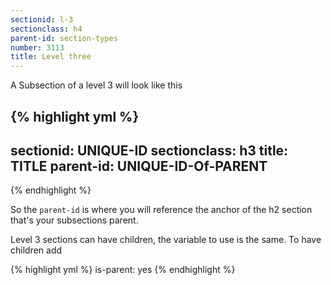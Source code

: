 ```yaml
---
sectionid: l-3
sectionclass: h4
parent-id: section-types
number: 3113
title: Level three
---
```

A Subsection of a level 3 will look like this

{% highlight yml %}
---
sectionid: UNIQUE-ID
sectionclass: h3
title: TITLE
parent-id: UNIQUE-ID-Of-PARENT
---
{% endhighlight %}

So the `parent-id` is where you will reference the anchor of the h2 section that's your subsections parent.

Level 3 sections can have children, the variable to use is the same. To have children add

{% highlight yml %}
is-parent: yes
{% endhighlight %}
